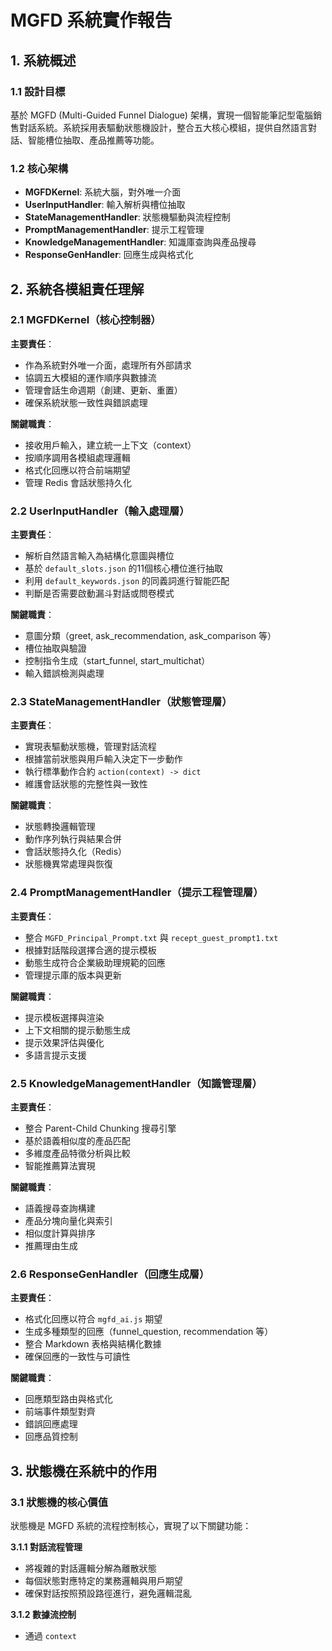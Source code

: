 # MGFD 系統實作報告

## 1. 系統概述

### 1.1 設計目標
基於 MGFD (Multi-Guided Funnel Dialogue) 架構，實現一個智能筆記型電腦銷售對話系統。系統採用表驅動狀態機設計，整合五大核心模組，提供自然語言對話、智能槽位抽取、產品推薦等功能。

### 1.2 核心架構
- **MGFDKernel**: 系統大腦，對外唯一介面
- **UserInputHandler**: 輸入解析與槽位抽取
- **StateManagementHandler**: 狀態機驅動與流程控制
- **PromptManagementHandler**: 提示工程管理
- **KnowledgeManagementHandler**: 知識庫查詢與產品搜尋
- **ResponseGenHandler**: 回應生成與格式化

## 2. 系統各模組責任理解

### 2.1 MGFDKernel（核心控制器）
**主要責任**：
- 作為系統對外唯一介面，處理所有外部請求
- 協調五大模組的運作順序與數據流
- 管理會話生命週期（創建、更新、重置）
- 確保系統狀態一致性與錯誤處理

**關鍵職責**：
- 接收用戶輸入，建立統一上下文（context）
- 按順序調用各模組處理邏輯
- 格式化回應以符合前端期望
- 管理 Redis 會話狀態持久化

### 2.2 UserInputHandler（輸入處理層）
**主要責任**：
- 解析自然語言輸入為結構化意圖與槽位
- 基於 `default_slots.json` 的11個核心槽位進行抽取
- 利用 `default_keywords.json` 的同義詞進行智能匹配
- 判斷是否需要啟動漏斗對話或問卷模式

**關鍵職責**：
- 意圖分類（greet, ask_recommendation, ask_comparison 等）
- 槽位抽取與驗證
- 控制指令生成（start_funnel, start_multichat）
- 輸入錯誤檢測與處理

### 2.3 StateManagementHandler（狀態管理層）
**主要責任**：
- 實現表驅動狀態機，管理對話流程
- 根據當前狀態與用戶輸入決定下一步動作
- 執行標準動作合約 `action(context) -> dict`
- 維護會話狀態的完整性與一致性

**關鍵職責**：
- 狀態轉換邏輯管理
- 動作序列執行與結果合併
- 會話狀態持久化（Redis）
- 狀態機異常處理與恢復

### 2.4 PromptManagementHandler（提示工程管理層）
**主要責任**：
- 整合 `MGFD_Principal_Prompt.txt` 與 `recept_guest_prompt1.txt`
- 根據對話階段選擇合適的提示模板
- 動態生成符合企業級助理規範的回應
- 管理提示庫的版本與更新

**關鍵職責**：
- 提示模板選擇與渲染
- 上下文相關的提示動態生成
- 提示效果評估與優化
- 多語言提示支援

### 2.5 KnowledgeManagementHandler（知識管理層）
**主要責任**：
- 整合 Parent-Child Chunking 搜尋引擎
- 基於語義相似度的產品匹配
- 多維度產品特徵分析與比較
- 智能推薦算法實現

**關鍵職責**：
- 語義搜尋查詢構建
- 產品分塊向量化與索引
- 相似度計算與排序
- 推薦理由生成

### 2.6 ResponseGenHandler（回應生成層）
**主要責任**：
- 格式化回應以符合 `mgfd_ai.js` 期望
- 生成多種類型的回應（funnel_question, recommendation 等）
- 整合 Markdown 表格與結構化數據
- 確保回應的一致性与可讀性

**關鍵職責**：
- 回應類型路由與格式化
- 前端事件類型對齊
- 錯誤回應處理
- 回應品質控制

## 3. 狀態機在系統中的作用

### 3.1 狀態機的核心價值
狀態機是 MGFD 系統的流程控制核心，實現了以下關鍵功能：

**3.1.1 對話流程管理**
- 將複雜的對話邏輯分解為離散狀態
- 每個狀態對應特定的業務邏輯與用戶期望
- 確保對話按照預設路徑進行，避免邏輯混亂

**3.1.2 數據流控制**
- 通過 `context`